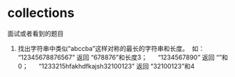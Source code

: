 # collections
面试或者看到的题目

1. 找出字符串中类似“abccba”这样对称的最长的字符串和长度。
  如： “12345678876567” 返回 “678876”和长度3；
      “1234567890” 返回 “”和0；
      “1233215hfakhdfkajsh32100123” 返回 “32100123”和4
